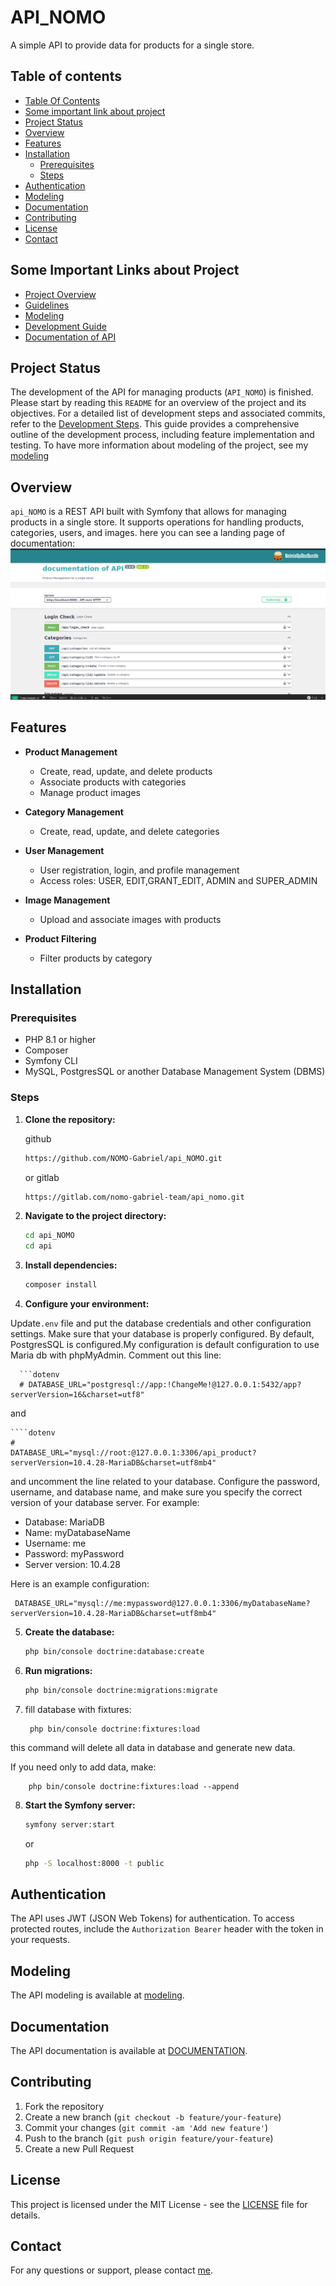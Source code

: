 # API_NOMO

A simple API to provide data for products for a single store.

## Table of contents
- [Table Of Contents](#table-of-contents)
- [Some important link about project](#some-important-links-about-project)
- [Project Status](#project-status)
- [Overview](#overview)
- [Features](#features)
- [Installation](#installation)
  - [Prerequisites](#prerequisites)
  - [Steps](#steps)
- [Authentication](#authentication)
- [Modeling](#modeling)
- [Documentation](#documentation)
- [Contributing](#contributing)
- [License](#license)
- [Contact](#contact)

## Some Important Links about Project
- [Project Overview](README.md)
- [Guidelines](/about/0-Guideline/guideline.md)
- [Modeling](/about/1-Modeling/modeling.md)
- [Development Guide](/about/2-DevelopmentGuide/Readme.md)
- [Documentation of API](/about/DOCUMENTATION/Readme.md)






## Project Status
The development of the API for managing products (`API_NOMO`) is finished.
Please start by reading this `README` for an overview of the project and its objectives. For a detailed list of development steps and associated commits, refer to the [Development Steps](/about/2-DevelopmentGuide/Readme.md). This guide provides a comprehensive outline of the development process, including feature implementation and testing.
To have more information about modeling of the project, see my [modeling](/about/1-Modeling/modeling.md)


## Overview

`api_NOMO` is a REST API built with Symfony that allows for managing products in a single store. It supports operations for handling products, categories, users, and images. 
here you can see a landing page of documentation: 
![landingPage](/about/DOCUMENTATION/images/img1.png)
## Features

- **Product Management**
  - Create, read, update, and delete products
  - Associate products with categories
  - Manage product images

- **Category Management**
  - Create, read, update, and delete categories

- **User Management**
  - User registration, login, and profile management
  - Access roles: USER, EDIT,GRANT_EDIT, ADMIN and SUPER_ADMIN

- **Image Management**
  - Upload and associate images with products

- **Product Filtering**
  - Filter products by category

## Installation

### Prerequisites

- PHP 8.1 or higher
- Composer
- Symfony CLI
- MySQL, PostgresSQL or another Database Management System (DBMS)

### Steps

1. **Clone the repository:**

    github
    ```bash
    https://github.com/NOMO-Gabriel/api_NOMO.git
    ```
    or gitlab
     ```bash
     https://gitlab.com/nomo-gabriel-team/api_nomo.git
    ```
2. **Navigate to the project directory:**

    ```bash
    cd api_NOMO
    cd api
    ```

3. **Install dependencies:**

    ```bash
    composer install
    ```

4. **Configure your environment:**

Update`.env` file and put  the database credentials and other configuration settings. Make sure that your database is properly configured. By default, PostgresSQL is configured.My configuration is default configuration to use Maria db with phpMyAdmin. Comment out this line:

      ```dotenv
      # DATABASE_URL="postgresql://app:!ChangeMe!@127.0.0.1:5432/app?serverVersion=16&charset=utf8"
and

    ````dotenv
    # 
    DATABASE_URL="mysql://root:@127.0.0.1:3306/api_product?serverVersion=10.4.28-MariaDB&charset=utf8mb4"
  
and uncomment the line related to your database. Configure the password, username, and database name, and make sure you specify the correct version of your database server. For example:

- Database: MariaDB
- Name: myDatabaseName
- Username: me
- Password: myPassword
- Server version: 10.4.28

Here is an example configuration:

     DATABASE_URL="mysql://me:mypassword@127.0.0.1:3306/myDatabaseName?serverVersion=10.4.28-MariaDB&charset=utf8mb4"




5. **Create the database:**

    ```bash
    php bin/console doctrine:database:create
    ```

6. **Run migrations:**

    ```bash
    php bin/console doctrine:migrations:migrate
    ```
7. fill database with fixtures:

        php bin/console doctrine:fixtures:load 
this command will delete all data in database and generate new data.

If you need only to add data, make:

        php bin/console doctrine:fixtures:load --append

8. **Start the Symfony server:**

    ```bash
    symfony server:start
    ```
    or 
    ```bash
   php -S localhost:8000 -t public
    ```
## Authentication

The API uses JWT (JSON Web Tokens) for authentication. To access protected routes, include the `Authorization Bearer` header with the token in your requests.

## Modeling
The API modeling is available at [modeling](/about/1-Modeling/modeling.md).


## Documentation

The API documentation is available at [DOCUMENTATION](/about/DOCUMENTATION/Readme.md).


## Contributing

1. Fork the repository
2. Create a new branch (`git checkout -b feature/your-feature`)
3. Commit your changes (`git commit -am 'Add new feature'`)
4. Push to the branch (`git push origin feature/your-feature`)
5. Create a new Pull Request

## License

This project is licensed under the MIT License - see the [LICENSE](/License.txt) file for details.

## Contact

For any questions or support, please contact [me](mailto:gabriel.nomo@facsciences-uy1.cm).
